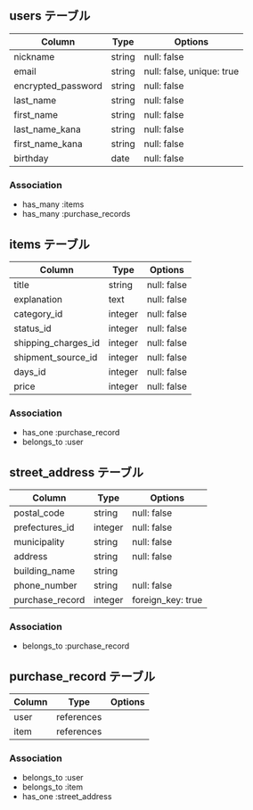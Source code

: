 ## users テーブル

|Column                   |Type   |Options                  |
|-------------------------|-------|-------------------------|
|nickname                 |string |null: false              |
|email                    |string |null: false, unique: true|
|encrypted_password       |string |null: false              |
|last_name                |string |null: false              |
|first_name               |string |null: false              |
|last_name_kana           |string |null: false              |
|first_name_kana          |string |null: false              |
|birthday                 |date   |null: false              |


### Association
- has_many :items
- has_many :purchase_records

## items テーブル

|Column             |Type   |Options    |
|-------------------|-------|-----------|
|title              |string |null: false|
|explanation        |text   |null: false|
|category_id        |integer|null: false|
|status_id          |integer|null: false|
|shipping_charges_id|integer|null: false|
|shipment_source_id |integer|null: false|
|days_id            |integer|null: false|
|price              |integer|null: false|


### Association
- has_one    :purchase_record
- belongs_to :user

## street_address テーブル

|Column         |Type   |Options          |
|---------------|-------|-----------------|
|postal_code    |string |null: false      |
|prefectures_id |integer|null: false      |
|municipality   |string |null: false      |
|address        |string |null: false      |
|building_name  |string |                 |
|phone_number   |string |null: false      |
|purchase_record|integer|foreign_key: true|


### Association
- belongs_to :purchase_record


## purchase_record テーブル

|Column |Type      |Options|
|-------|----------|-------|
|user   |references|       |
|item   |references|       |


### Association
- belongs_to :user
- belongs_to :item
- has_one :street_address